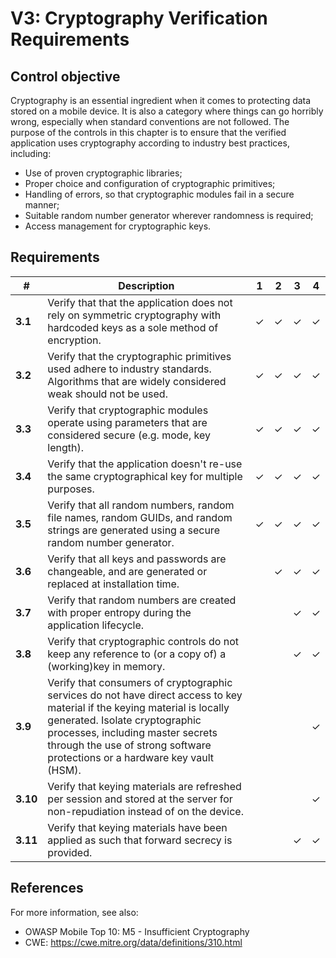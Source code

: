 # V3: Cryptography Verification Requirements

## Control objective

Cryptography is an essential ingredient when it comes to protecting data stored on a mobile device. It is also a category where things can go horribly wrong, especially when standard conventions are not followed. The purpose of the controls in this chapter is to ensure that the verified application uses cryptography according to industry best practices, including:

- Use of proven cryptographic libraries;
- Proper choice and configuration of cryptographic primitives;
- Handling of errors, so that cryptographic modules fail in a secure manner;
- Suitable random number generator wherever randomness is required;
- Access management for cryptographic keys.

## Requirements

| # | Description | 1 | 2 | 3 | 4 |
| --- | --- | --- | --- | --- | --- |
| **3.1** | Verify that that the application does not rely on symmetric cryptography with hardcoded keys as a sole method of encryption.| ✓ | ✓ | ✓ | ✓ |
| **3.2** | Verify that the cryptographic primitives used adhere to industry standards. Algorithms that are widely considered weak should not be used.| ✓ | ✓ | ✓ | ✓ |
| **3.3** | Verify that cryptographic modules operate using parameters that are considered secure (e.g. mode, key length). | ✓ | ✓| ✓ | ✓ |
| **3.4** | Verify that the application doesn't re-use the same cryptographical key for multiple purposes. | ✓ | ✓ | ✓ | ✓ |
| **3.5** | Verify that all random numbers, random file names, random GUIDs, and random strings are generated using a secure random number generator. | ✓ | ✓ | ✓ | ✓ |
| **3.6** | Verify that all keys and passwords are changeable, and are generated or replaced at installation time. |   | ✓ | ✓ | ✓ |
| **3.7** | Verify that random numbers are created with proper entropy during the application lifecycle. |   |   | ✓ | ✓ |
| **3.8** | Verify that cryptographic controls do not keep any reference to (or a copy of) a (working)key in memory. |   |   | ✓ | ✓ |
| **3.9** | Verify that consumers of cryptographic services do not have direct access to key material if the keying material is locally generated. Isolate cryptographic processes, including master secrets through the use of strong software protections or a hardware key vault (HSM).  |   |   |   | ✓ |
| **3.10** | Verify that keying materials are refreshed per session and stored at the server for non-repudiation instead of on the device. |   |   |   | ✓ |
| **3.11** | Verify that keying materials have been applied as such that forward secrecy is provided.|   |   | ✓ | ✓ |

## References

For more information, see also:

- OWASP Mobile Top 10: M5 - Insufficient Cryptography
- CWE: https://cwe.mitre.org/data/definitions/310.html
